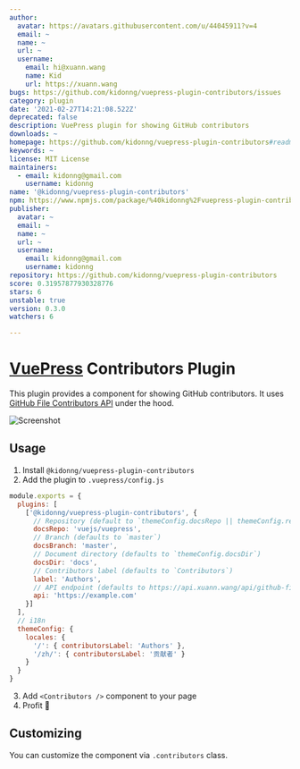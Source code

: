```yaml
---
author:
  avatar: https://avatars.githubusercontent.com/u/44045911?v=4
  email: ~
  name: ~
  url: ~
  username:
    email: hi@xuann.wang
    name: Kid
    url: https://xuann.wang
bugs: https://github.com/kidonng/vuepress-plugin-contributors/issues
category: plugin
date: '2021-02-27T14:21:08.522Z'
deprecated: false
description: VuePress plugin for showing GitHub contributors
downloads: ~
homepage: https://github.com/kidonng/vuepress-plugin-contributors#readme
keywords: ~
license: MIT License
maintainers:
  - email: kidonng@gmail.com
    username: kidonng
name: '@kidonng/vuepress-plugin-contributors'
npm: https://www.npmjs.com/package/%40kidonng%2Fvuepress-plugin-contributors
publisher:
  avatar: ~
  email: ~
  name: ~
  url: ~
  username:
    email: kidonng@gmail.com
    username: kidonng
repository: https://github.com/kidonng/vuepress-plugin-contributors
score: 0.31957877930328776
stars: 6
unstable: true
version: 0.3.0
watchers: 6

---
```


# [VuePress](https://vuepress.vuejs.org/) Contributors Plugin

This plugin provides a component for showing GitHub contributors. It uses [GitHub File Contributors API](https://github.com/kidonng/api#github-file-contributors) under the hood.

![Screenshot](screenshot.png)

## Usage

1. Install `@kidonng/vuepress-plugin-contributors`
2. Add the plugin to `.vuepress/config.js`

```js
module.exports = {
  plugins: [
    ['@kidonng/vuepress-plugin-contributors', {
      // Repository (default to `themeConfig.docsRepo || themeConfig.repo`)
      docsRepo: 'vuejs/vuepress',
      // Branch (defaults to `master`)
      docsBranch: 'master',
      // Document directory (defaults to `themeConfig.docsDir`)
      docsDir: 'docs',
      // Contributors label (defaults to `Contributors`)
      label: 'Authors',
      // API endpoint (defaults to https://api.xuann.wang/api/github-file-contributors)
      api: 'https://example.com'
    }]
  ],
  // i18n
  themeConfig: {
    locales: {
      '/': { contributorsLabel: 'Authors' },
      '/zh/': { contributorsLabel: '贡献者' }
    }
  }
}
```

3. Add `<Contributors />` component to your page
4. Profit 🎉

## Customizing

You can customize the component via `.contributors` class.
